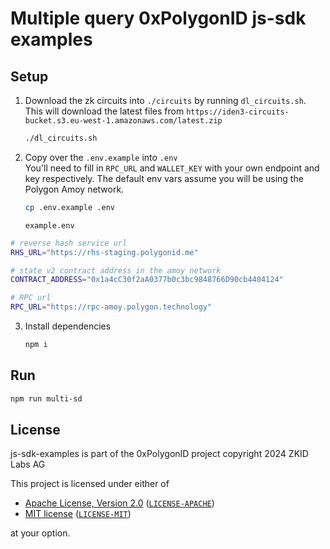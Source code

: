 # Multiple query 0xPolygonID js-sdk examples

## Setup

1. Download the zk circuits into `./circuits` by running `dl_circuits.sh`. This will download the latest files from `https://iden3-circuits-bucket.s3.eu-west-1.amazonaws.com/latest.zip`

    ```bash
    ./dl_circuits.sh
    ```

2. Copy over the `.env.example` into `.env`  
  You'll need to fill in `RPC_URL` and `WALLET_KEY` with your own endpoint and key respectively. The default env vars assume you will be using the Polygon Amoy network.

    ```bash
    cp .env.example .env
    ```

    `example.env`

```bash
# reverse hash service url
RHS_URL="https://rhs-staging.polygonid.me"

# state v2 contract address in the amoy network
CONTRACT_ADDRESS="0x1a4cC30f2aA0377b0c3bc9848766D90cb4404124"

# RPC url
RPC_URL="https://rpc-amoy.polygon.technology"

```

3. Install dependencies

    ```bash
    npm i 
    ```

## Run

```bash
npm run multi-sd
```


## License

js-sdk-examples is part of the 0xPolygonID project copyright 2024 ZKID Labs AG

This project is licensed under either of

- [Apache License, Version 2.0](https://www.apache.org/licenses/LICENSE-2.0) ([`LICENSE-APACHE`](LICENSE-APACHE))
- [MIT license](https://opensource.org/licenses/MIT) ([`LICENSE-MIT`](LICENSE-MIT))

at your option.
